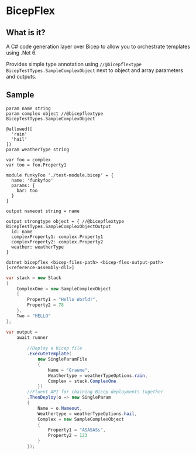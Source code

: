 # BicepFlex

## What is it?
A C# code generation layer over Bicep to allow you to orchestrate templates using .Net 6.

Provides simple type annotation using ``` //@bicepflextype BicepTestTypes.SampleComplexObject ``` next to object and array parameters and outputs.

## Sample

```bicep
param name string
param complex object //@bicepflextype BicepTestTypes.SampleComplexObject

@allowed([
  'rain'
  'hail'
])
param weatherType string

var foo = complex
var too = foo.Property1

module funkyFoo './test-module.bicep' = {
  name: 'funkyfoo'
  params: {
    bar: too
  }
}

output nameout string = name

output strongtype object = { //@bicepflextype BicepTestTypes.SampleComplexObjectOutput
  id: name
  complexProperty1: complex.Property1
  complexProperty2: complex.Property2
  weather: weatherType
}

```

```console
dotnet bicepflex <bicep-files-path> <bicep-flex-output-path> [<reference-assembly-dll>]
 ```

```c#
var stack = new Stack
{
    ComplexOne = new SampleComplexObject
    {
        Property1 = "Hello World!",
        Property2 = 78
    },
    Two = "HELLO"
};

var output =
    await runner
        
        //Deploy a bicep file
        .ExecuteTemplate(
            new SingleParamFile
            {
                Name = "Graeme",
                Weathertype = weatherTypeOptions.rain,
                Complex = stack.ComplexOne
            })
        //Fluent API for chaining Bicep deployments together
        .ThenDeploy(o => new SingleParam
        {
            Name = o.Nameout,
            Weathertype = weatherTypeOptions.hail,
            Complex = new SampleComplexObject
            {
                Property1 = "ASASASs",
                Property2 = 123
            }
        });

```
